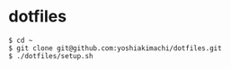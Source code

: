 # dotfiles

```
$ cd ~
$ git clone git@github.com:yoshiakimachi/dotfiles.git
$ ./dotfiles/setup.sh
```
